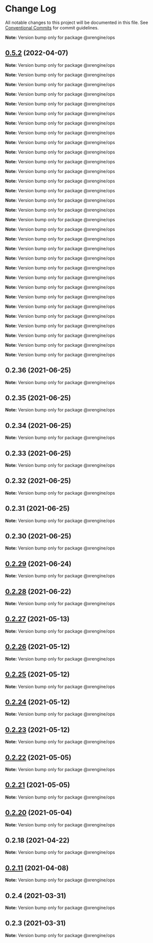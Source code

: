 # Change Log

All notable changes to this project will be documented in this file.
See [Conventional Commits](https://conventionalcommits.org) for commit guidelines.



**Note:** Version bump only for package @xrengine/ops





## [0.5.2](https://github.com/XRFoundation/XREngine/compare/v0.5.1...v0.5.2) (2022-04-07)

**Note:** Version bump only for package @xrengine/ops







**Note:** Version bump only for package @xrengine/ops







**Note:** Version bump only for package @xrengine/ops







**Note:** Version bump only for package @xrengine/ops







**Note:** Version bump only for package @xrengine/ops







**Note:** Version bump only for package @xrengine/ops







**Note:** Version bump only for package @xrengine/ops







**Note:** Version bump only for package @xrengine/ops







**Note:** Version bump only for package @xrengine/ops







**Note:** Version bump only for package @xrengine/ops







**Note:** Version bump only for package @xrengine/ops







**Note:** Version bump only for package @xrengine/ops







**Note:** Version bump only for package @xrengine/ops







**Note:** Version bump only for package @xrengine/ops







**Note:** Version bump only for package @xrengine/ops







**Note:** Version bump only for package @xrengine/ops







**Note:** Version bump only for package @xrengine/ops







**Note:** Version bump only for package @xrengine/ops







**Note:** Version bump only for package @xrengine/ops







**Note:** Version bump only for package @xrengine/ops







**Note:** Version bump only for package @xrengine/ops







**Note:** Version bump only for package @xrengine/ops







**Note:** Version bump only for package @xrengine/ops







**Note:** Version bump only for package @xrengine/ops







**Note:** Version bump only for package @xrengine/ops







**Note:** Version bump only for package @xrengine/ops







**Note:** Version bump only for package @xrengine/ops







**Note:** Version bump only for package @xrengine/ops







**Note:** Version bump only for package @xrengine/ops







**Note:** Version bump only for package @xrengine/ops







**Note:** Version bump only for package @xrengine/ops





## 0.2.36 (2021-06-25)

**Note:** Version bump only for package @xrengine/ops





## 0.2.35 (2021-06-25)

**Note:** Version bump only for package @xrengine/ops





## 0.2.34 (2021-06-25)

**Note:** Version bump only for package @xrengine/ops





## 0.2.33 (2021-06-25)

**Note:** Version bump only for package @xrengine/ops





## 0.2.32 (2021-06-25)

**Note:** Version bump only for package @xrengine/ops





## 0.2.31 (2021-06-25)

**Note:** Version bump only for package @xrengine/ops





## 0.2.30 (2021-06-25)

**Note:** Version bump only for package @xrengine/ops





## [0.2.29](https://github.com/XRFoundation/XREngine/compare/v0.2.28...v0.2.29) (2021-06-24)

**Note:** Version bump only for package @xrengine/ops





## [0.2.28](https://github.com/XRFoundation/XREngine/compare/v0.2.27...v0.2.28) (2021-06-22)

**Note:** Version bump only for package @xrengine/ops





## [0.2.27](https://github.com/XRFoundation/XREngine/compare/v0.2.26...v0.2.27) (2021-05-13)

**Note:** Version bump only for package @xrengine/ops





## [0.2.26](https://github.com/XRFoundation/XREngine/compare/v0.2.24...v0.2.26) (2021-05-12)

**Note:** Version bump only for package @xrengine/ops





## [0.2.25](https://github.com/XRFoundation/XREngine/compare/v0.2.24...v0.2.25) (2021-05-12)

**Note:** Version bump only for package @xrengine/ops





## [0.2.24](https://github.com/XRFoundation/XREngine/compare/v0.2.23...v0.2.24) (2021-05-12)

**Note:** Version bump only for package @xrengine/ops





## [0.2.23](https://github.com/XRFoundation/XREngine/compare/v0.2.22...v0.2.23) (2021-05-12)

**Note:** Version bump only for package @xrengine/ops





## [0.2.22](https://github.com/XRFoundation/XREngine/compare/v0.2.21...v0.2.22) (2021-05-05)

**Note:** Version bump only for package @xrengine/ops





## [0.2.21](https://github.com/xrengine/xrengine/compare/v0.2.20...v0.2.21) (2021-05-05)

**Note:** Version bump only for package @xrengine/ops





## [0.2.20](https://github.com/xrengine/xrengine/compare/v0.2.18...v0.2.20) (2021-05-04)

**Note:** Version bump only for package @xrengine/ops





## 0.2.18 (2021-04-22)

**Note:** Version bump only for package @xrengine/ops





## [0.2.11](https://github.com/XRFoundation/XREngine/compare/v0.2.10...v0.2.11) (2021-04-08)

**Note:** Version bump only for package @xrengine/ops





## 0.2.4 (2021-03-31)

**Note:** Version bump only for package @xrengine/ops





## 0.2.3 (2021-03-31)

**Note:** Version bump only for package @xrengine/ops
